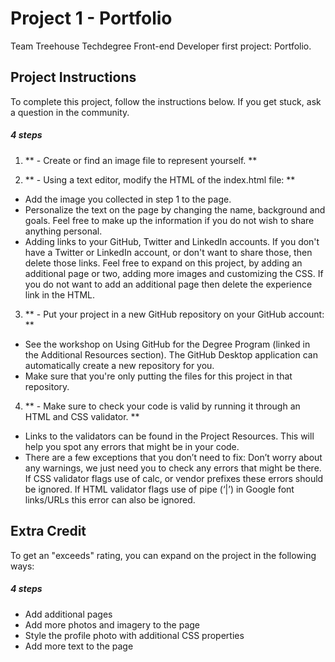# Project 1 - Portfolio

Team Treehouse Techdegree Front-end Developer first project: Portfolio.

## Project Instructions

To complete this project, follow the instructions below. If you get stuck, ask a question in the community.

##### 4 steps
1. ** - Create or find an image file to represent yourself. **

2. ** - Using a text editor, modify the HTML of the index.html file: **

- Add the image you collected in step 1 to the page.
- Personalize the text on the page by changing the name, background and goals. Feel free to make up the information if you do not wish to share anything personal.
- Adding links to your GitHub, Twitter and LinkedIn accounts. If you don't have a Twitter or LinkedIn account, or don't want to share those, then delete those links.
	Feel free to expand on this project, by adding an additional page or two, adding more images and customizing the CSS. If you do not want to add an additional page then delete the experience link in the HTML.

3. ** - Put your project in a new GitHub repository on your GitHub account: **
- See the workshop on Using GitHub for the Degree Program (linked in the Additional Resources section). The GitHub Desktop application can automatically create a new repository for you.
- Make sure that you're only putting the files for this project in that repository.

4. ** - Make sure to check your code is valid by running it through an HTML and CSS validator. **
- Links to the validators can be found in the Project Resources. This will help you spot any errors that might be in your code.
- There are a few exceptions that you don’t need to fix:
	Don’t worry about any warnings, we just need you to check any errors that might be there.
	If CSS validator flags use of calc, or vendor prefixes these errors should be ignored.
	If HTML validator flags use of pipe (‘|’) in Google font links/URLs this error can also be ignored.

## Extra Credit

To get an "exceeds" rating, you can expand on the project in the following ways:

##### 4 steps
- Add additional pages
- Add more photos and imagery to the page
- Style the profile photo with additional CSS properties
- Add more text to the page
